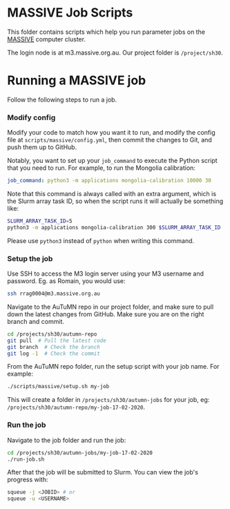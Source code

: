# MASSIVE Job Scripts

This folder contains scripts which help you run parameter jobs on the [MASSIVE](https://www.monash.edu/research/infrastructure/platforms-pages/massive) computer cluster.

The login node is at m3.massive.org.au. Our project folder is `/project/sh30`.

# Running a MASSIVE job

Follow the following steps to run a job.

### Modify config

Modify your code to match how you want it to run, and modify the config file at `scripts/massive/config.yml`, then commit the changes to Git, and push them up to GitHub.

Notably, you want to set up your `job_command` to execute the Python script that you need to run. For example, to run the Mongolia calibration:

```yaml
job_command: python3 -m applications mongolia-calibration 10000 30
```

Note that this command is always called with an extra argument, which is the Slurm array task ID, so when the script runs it will actually be something like:

```bash
SLURM_ARRAY_TASK_ID=5
python3 -m applications mongolia-calibration 300 $SLURM_ARRAY_TASK_ID
```

Please use `python3` instead of `python` when writing this command.

### Setup the job

Use SSH to access the M3 login server using your M3 username and password. Eg. as Romain, you would use:

```bash
ssh rrag0004@m3.massive.org.au
```

Navigate to the AuTuMN repo in our project folder, and make sure to pull down the latest changes from GitHub. Make sure you are on the right branch and commit.

```bash
cd /projects/sh30/autumn-repo
git pull  # Pull the latest code
git branch  # Check the branch
git log -1  # Check the commit
```

From the AuTuMN repo folder, run the setup script with your job name. For example:

```bash
./scripts/massive/setup.sh my-job
```

This will create a folder in `/projects/sh30/autumn-jobs` for your job, eg: `/projects/sh30/autumn-repo/my-job-17-02-2020`.

### Run the job

Navigate to the job folder and run the job:

```bash
cd /projects/sh30/autumn-jobs/my-job-17-02-2020
./run-job.sh
```

After that the job will be submitted to Slurm. You can view the job's progress with:

```bash
squeue -j <JOBID> # or
squeue -u <USERNAME>
```
